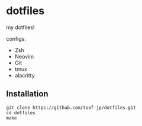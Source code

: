 # dotfiles
my dotfiles!

configs:
- Zsh
- Neovim
- Git
- tmux
- alacritty

## Installation
```
git clone https://github.com/toof-jp/dotfiles.git
cd dotfiles
make
```
